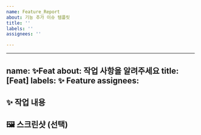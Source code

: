```yaml
---
name: Feature_Report
about: 기능 추가 이슈 템플릿
title: ''
labels: ''
assignees: ''

---
```


---
name: ✨Feat
about: 작업 사항을 알려주세요
title: [Feat]
labels: ✨ Feature
assignees: 
---

## ✨ 작업 내용

## 🖼️ 스크린샷 (선택)
